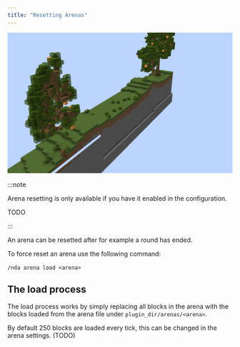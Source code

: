 ```yaml
---
title: "Resetting Arenas"
---
```


![Arena loading](/src/assets/docs/reference/resetting-arenas/arena-loading.png)

:::note

Arena resetting is only available if you have it enabled in the configuration.

TODO

:::

An arena can be resetted after for example a round has ended.

To force reset an arena use the following command:

```text
/nda arena load <arena>
```

## The load process

The load process works by simply replacing all blocks in the arena with the blocks loaded from the arena file under `plugin_dir/arenas/<arena>`.

By default 250 blocks are loaded every tick, this can be changed in the arena settings. (TODO)
